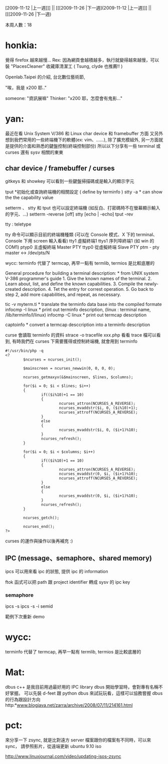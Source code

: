 [2009-11-12 |上一週]]] || [[[2009-11-26 |下一週](2009-11-12 |上一週]]] || [[[2009-11-26 |下一週)



本周人數：18

# honkia:

覺得 firefox 越來越慢…
Rex: 因為網頁會越積越多，執行就變得越來越慢，可以裝 "PlacesCleaner" 收藏庫清潔工 ( Tsung, clyde 也推薦!! )

Openlab.Taipei 的介紹, 
台北數位藝術節, 

"唉，我是 x200 耶.."

someone: "資訊展嘛"
Thinker: "x200 耶，怎麼會有鬼影..."


# yan:

最近在看 Unix System V/386 和 Linux char device 和 framebuffer 方面
又另外想到我們常用的一些終端機下的軟體(ex: vim、......), 除了擴充模組外, 另一方面就是提供的介面和熟悉的鍵盤控制(終端控制部份)
所以以下分享有一些 terminal 或 curses 還有 sysv 相關的東東

## char device / framebuffer / curses


gitkeys 和 showkey 可以看到一些鍵盤掃描碼或是輸入的顯示字元

tput    *初始化或查詢終端機的相關設定 ( define by terminfo )
stty -a    * can show the the capability value

setterm 、 stty 和 tput 也可以設定終端機 (如反白、打密碼時不在螢幕顯示輸入的字元、...)
setterm -reverse [off]
stty [echo | -echo]
tput -rev

tty : teletype

tty 命令可以顯示目前的終端機種類 (可以在 Console 模式、X 下的 terminal、Console 下用 screen 輸入看看)
tty1 虛擬終端1
ttys1 序列埠終端1 (如 win 的 COM1)
ptyp0 主虛擬終端 Master PTY
ttyp0 從虛擬終端 Slave PTY
ptm - pty master <-> /dev/pts/N

wycc: terminfo 代替了 termcap, 再早一點有 termlib, termios 是比較底層的

General procedure for building a terminal description:     * from UNIX system V-386 programmer's guide
    1. Give the known names of the terminal.
    2. Learn about, list, and define the known capabilities.
    3. Compile the newly-created description.
    4. Tet the entry for correst operation.
    5. Go back to step 2, add more capabilities, and repeat, as necessary.

tic -v myterm.ti    * translate the terminfo data base into the compiled formate
infocmp -I linux    * print out terminfo description, (linux : terminal name, /lib/terminfo/l/linux)
infocmp -C linux    * print out termcap description

captoinfo    * convert a termcap desccription into a terminfo description

curse 會讀取 terminfo 的資料
strace -o tracefile xxx.php
看看 trace 檔可以看到, 有時我們在 curses 下需要獲得或控制終端機, 就會用到 terminfo

    #!/usr/bin/php -q                                                                     
    <?
            $ncurses = ncurses_init();
    
            $mainscreen = ncurses_newwin(0, 0, 0, 0); 
    
            ncurses_getmaxyx(&$mainscreen, $lines, $columns);
    
            for($i = 0; $i < $lines; $i++)
            {
                    if(($i%10)+1 == 10) 
                    {
                            ncurses_attron(NCURSES_A_REVERSE);
                            ncurses_mvaddstr($i, 0, ($i%10)+1);
                            ncurses_attroff(NCURSES_A_REVERSE);
                    }
                    else
                    {
                            ncurses_mvaddstr($i, 0, ($i+1)%10);
                    }
                    ncurses_refresh();
            }
    
            for($i = 0; $i < $columns; $i++)
            {
                    if(($i%10)+1 == 10)
                    {
                            ncurses_attron(NCURSES_A_REVERSE);
                            ncurses_mvaddstr(0, $i, ($i+1)%10);
                            ncurses_attroff(NCURSES_A_REVERSE);
                    }
                    else
                    {
                            ncurses_mvaddstr(0, $i, ($i+1)%10);
                    }
                    ncurses_refresh();
            }
    
            ncurses_getch();
    
            ncurses_end();
    ?>



curses 的運作與操作以後再補充 :)

## IPC (message、semaphore、shared memory)


ipcs 可以用來看 ipc 的狀態, 提供 ipc 的 information

ftok 函式可以把 path 跟 project identifier 轉成 sysv 的 ipc key

### semaphore


ipcs -s
ipcs -s -i semid

範例下次重新 demo

# wycc: 

terminfo 代替了 termcap, 再早一點有 termlib, termios 是比較底層的

# Mat:

dbus c++ 是我目前用過最好用的 IPC  library
dbus 開始學習時，會對專有名稱不好掌握。
可以先裝 d-feet 跟 python dbus 來試玩玩看，這樣可以協務嘗握 dbus 的行為跟設計方向
http:*www.blogjava.net/zarra/archive/2008/07/11/214161.html

# pct:

來分享一下 zsync, 就是比對遠方 server 檔案跟你的檔案有不同時，可以來 sync，
請參照影片，從遠端更新 ubuntu 9.10 iso

<http://www.linuxjournal.com/video/updating-isos-zsync>  